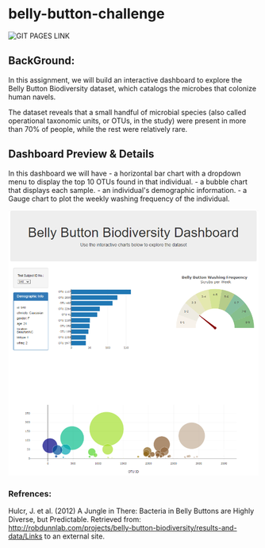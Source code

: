 # belly-button-challenge
![GIT PAGES LINK](https://shnazari.github.io/belly-button/)
## BackGround:
In this assignment, we will build an interactive dashboard to explore the Belly Button Biodiversity dataset, which catalogs the microbes that colonize human navels.

The dataset reveals that a small handful of microbial species (also called operational taxonomic units, or OTUs, in the study) were present in more than 70% of people, while the rest were relatively rare.

## Dashboard Preview & Details

In this dashboard we will have 
	- a horizontal bar chart with a dropdown menu to display the top 10 OTUs found in that individual.
    - a bubble chart that displays each sample.
    - an individual's demographic information.
	- a Gauge chart to plot the weekly washing frequency of the individual.

![Guage Chart](imgs/dashboard.png)


### Refrences: 
Hulcr, J. et al. (2012) A Jungle in There: Bacteria in Belly Buttons are Highly Diverse, but Predictable. Retrieved from: http://robdunnlab.com/projects/belly-button-biodiversity/results-and-data/Links to an external site.
